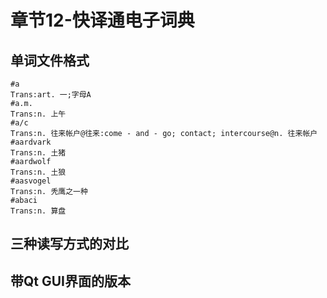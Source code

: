 # 章节12-快译通电子词典


## 单词文件格式
    #a
    Trans:art. 一;字母A
    #a.m.
    Trans:n. 上午
    #a/c
    Trans:n. 往来帐户@往来:come - and - go; contact; intercourse@n. 往来帐户
    #aardvark
    Trans:n. 土猪
    #aardwolf
    Trans:n. 土狼
    #aasvogel
    Trans:n. 秃鹰之一种
    #abaci
    Trans:n. 算盘


## 三种读写方式的对比


## 带Qt GUI界面的版本
